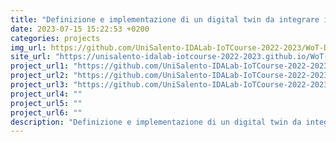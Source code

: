 ```yaml
---
title: "Definizione e implementazione di un digital twin da integrare in un front-end in ambito sanitario ed in particolare focalizzato sullo scompenso cardiaco"
date: 2023-07-15 15:22:53 +0200
categories: projects
img_url: https://github.com/UniSalento-IDALab-IoTCourse-2022-2023/WoT-Digital-Twin-Healtcare-Heart-Failure/assets/60972885/aa06970f-f223-4db7-9482-d7c862eda553
site_url: "https://unisalento-idalab-iotcourse-2022-2023.github.io/WoT-Digital-Twin-Healtcare-Heart-Failure/"
project_url1: "https://github.com/UniSalento-IDALab-IoTCourse-2022-2023/WoT-Digital-Twin-Healtcare-Heart-Failure-Backend"
project_url2: "https://github.com/UniSalento-IDALab-IoTCourse-2022-2023/WoT-Digital-Twin-Healtcare-Heart-Failure-Frontend"
project_url3: "https://github.com/UniSalento-IDALab-IoTCourse-2022-2023/WoT-Digital-Twin-Healtcare-Heart-Failure-Machine-Learning"
project_url4: ""
project_url5: ""
project_url6: ""
description: "Definizione e implementazione di un digital twin da integrare in un front-end in ambito sanitario ed in particolare focalizzato sullo scompenso cardiaco"
---
```


